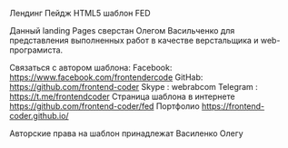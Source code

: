 Лендинг Пейдж HTML5 шаблон FED


Данный landing Pages сверстан Олегом Васильченко для представления выполненных работ в качестве верстальщика и web-програмиста.  


Связаться с автором шаблона:
Facebook: https://www.facebook.com/frontendercode
GitHab: https://github.com/frontend-coder
Skype : webrabcom
Telegram : https://t.me/frontendcoder
Страница шаблона в интернете https://github.com/frontend-coder/fed
Портфолио https://frontend-coder.github.io/


Авторские права на шаблон принадлежат Василенко Олегу
